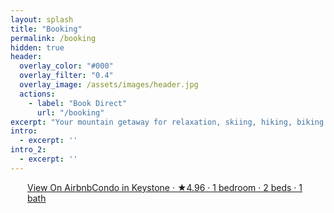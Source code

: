 ```yaml
---
layout: splash
title: "Booking"
permalink: /booking
hidden: true
header:
  overlay_color: "#000"
  overlay_filter: "0.4"
  overlay_image: /assets/images/header.jpg
  actions:
    - label: "Book Direct"
      url: "/booking"
excerpt: "Your mountain getaway for relaxation, skiing, hiking, biking and a whole lot more!"
intro: 
  - excerpt: ''
intro_2: 
  - excerpt: ''
---
```


<!-- {% include feature_row id="intro_2" type="center" %} -->

<div
    class="igms-direct-booking-widget"
    id="directBooking1698291373273"
    data-listing-id="a367b429-9284-4d32-994d-9aa346b7e0de"
    data-widget-color="#8C52FF"
    data-text-check-availability="Check Availability"
    data-text-book-now="Book Now"
></div>
<script
    src="//www.igms.com/app/widgets/direct-booking/widget.js?v=30569"
    type="application/javascript"
></script>

<!-- {% include feature_row id="intro_2" type="center" %} -->

<div class="airbnb-embed-frame" data-id="724056733975744264" data-view="home" style="width: 450px; height: 300px; margin: auto;"><a href="https://www.airbnb.com/rooms/724056733975744264?guests=1&amp;adults=1&amp;s=66&amp;source=embed_widget" rel="nofollow">View On Airbnb</a><a href="https://www.airbnb.com/rooms/724056733975744264?guests=1&amp;adults=1&amp;s=66&amp;source=embed_widget" rel="nofollow">Condo in Keystone · ★4.96 · 1 bedroom · 2 beds · 1 bath</a><script async="" src="https://www.airbnb.com/embeddable/airbnb_jssdk"></script></div>
